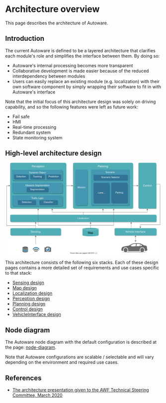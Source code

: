 # Architecture overview

This page describes the architecture of Autoware.

## Introduction

The current Autoware is defined to be a layered architecture that clarifies each module's role and simplifies the interface between them. By doing so:

- Autoware's internal processing becomes more transparent
- Collaborative development is made easier because of the reduced interdependency between modules
- Users can easily replace an existing module (e.g. localization) with their own software component by simply wrapping their software to fit in with Autoware's interface

Note that the initial focus of this architecture design was solely on driving capability, and so the following features were left as future work:

- Fail safe
- HMI
- Real-time processing
- Redundant system
- State monitoring system

## High-level architecture design

![Overview](image/autoware-architecture-overview.drawio.svg)

This architecture consists of the following six stacks. Each of these design pages contains a more detailed set of requirements and use cases specific to that stack:

- [Sensing design](sensing/index.md)
- [Map design](map/index.md)
- [Localization design](localization/index.md)
- [Perception design](perception/index.md)
- [Planning design](planning/index.md)
- [Control design](control/index.md)
- [VehicleInterface design](vehicle/index.md)

## Node diagram

The Autoware node diagram with the default configuration is described at the page: [node-diagram](node-diagram/index.md).

Note that Autoware configurations are scalable / selectable and will vary depending on the environment and required use cases.

## References

- [The architecture presentation given to the AWF Technical Steering Committee, March 2020](https://discourse.ros.org/uploads/short-url/woUU7TGLPXFCTJLtht11rJ0SqCL.pdf)
